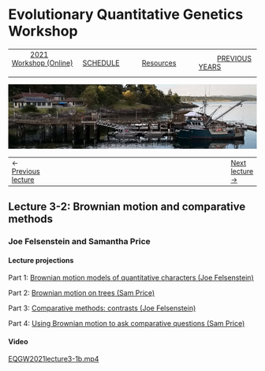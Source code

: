 
# Evolutionary Quantitative Genetics Workshop #

|        |        |        |    |
|--------|---------------------------------------------|--------------------|------------------------------------------|
| &nbsp;&nbsp;&nbsp;&nbsp;&nbsp;&nbsp;&nbsp;&nbsp;&nbsp; [2021 Workshop (Online)](/index.html) &nbsp;&nbsp;&nbsp;&nbsp;&nbsp;&nbsp;&nbsp;&nbsp;&nbsp; | &nbsp;&nbsp;&nbsp;&nbsp;&nbsp;&nbsp;&nbsp;&nbsp;&nbsp;&nbsp;&nbsp;&nbsp; [SCHEDULE](schedule.html) &nbsp;&nbsp;&nbsp;&nbsp;&nbsp;&nbsp;&nbsp;&nbsp;&nbsp; | &nbsp;&nbsp;&nbsp;&nbsp;&nbsp;&nbsp;&nbsp;&nbsp;&nbsp;&nbsp;&nbsp;&nbsp; [Resources](resources.html) &nbsp;&nbsp;&nbsp;&nbsp;&nbsp;&nbsp;&nbsp;&nbsp;&nbsp; | &nbsp;&nbsp;&nbsp;&nbsp;&nbsp;&nbsp;&nbsp;&nbsp;&nbsp; [PREVIOUS YEARS](previous.html) &nbsp;&nbsp;&nbsp;&nbsp;&nbsp;&nbsp; |


<div align="left">
<img src="/media/FHLimage2018b.jpg" alt="FHL waterfront in 2018">
</div>

<table><tr><td>&larr; <a href="lecture3-1.html">Previous lecture</a></td><td width="665">&nbsp;</td><td> <a href="lecture3-3.html">Next lecture &rarr;</a></td></tr></table>

  

## Lecture 3-2: Brownian motion and comparative methods ##

### Joe Felsenstein and Samantha Price ###
  
#### Lecture projections ####

Part 1:  [Brownian motion models of quantitative characters (Joe Felsenstein)](https://drive.google.com/file/d/1Z7VILahdm4akSKJw0FUFjXYRc3qDrv7s/view?usp=sharing)

Part 2:  [Brownian motion on trees (Sam Price)](https://drive.google.com/file/d/1xTQ5CihusrcaXwJlO7U9k3PFnth3FSY4/view?usp=sharing)

Part 3: [Comparative methods: contrasts (Joe Felsenstein)](https://drive.google.com/file/d/1X1wPH6YGuOV8ZNzNEaSbSj0oJZLDp78e/view?usp=sharing)

Part 4: [Using Brownian motion to ask comparative questions (Sam Price)](https://drive.google.com/file/d/1f47Ag9womxM5jFi46MHlymR6nqyO7Gxa/view?usp=sharing)

#### Video ####

[EQGW2021lecture3-1b.mp4](https://vimeo.com/575495119)



